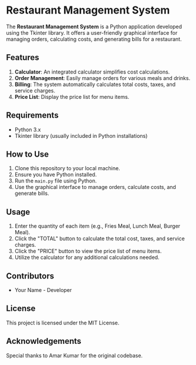 # Restaurant Management System

The **Restaurant Management System** is a Python application developed using the Tkinter library. It offers a user-friendly graphical interface for managing orders, calculating costs, and generating bills for a restaurant.

## Features

1. **Calculator**: An integrated calculator simplifies cost calculations.
2. **Order Management**: Easily manage orders for various meals and drinks.
3. **Billing**: The system automatically calculates total costs, taxes, and service charges.
4. **Price List**: Display the price list for menu items.

## Requirements

- Python 3.x
- Tkinter library (usually included in Python installations)

## How to Use

1. Clone this repository to your local machine.
2. Ensure you have Python installed.
3. Run the `main.py` file using Python.
4. Use the graphical interface to manage orders, calculate costs, and generate bills.

## Usage

1. Enter the quantity of each item (e.g., Fries Meal, Lunch Meal, Burger Meal).
2. Click the "TOTAL" button to calculate the total cost, taxes, and service charges.
3. Click the "PRICE" button to view the price list of menu items.
4. Utilize the calculator for any additional calculations needed.

## Contributors

- Your Name - Developer

## License

This project is licensed under the MIT License.

## Acknowledgements

Special thanks to Amar Kumar for the original codebase.
